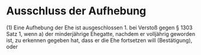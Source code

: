 # Ausschluss der Aufhebung

(1) Eine Aufhebung der Ehe ist ausgeschlossen  1.
 bei Verstoß gegen § 1303 Satz 1, wenn  a)
 der minderjährige Ehegatte, nachdem er volljährig geworden ist, zu erkennen gegeben hat, dass er die Ehe fortsetzen will (Bestätigung), oder